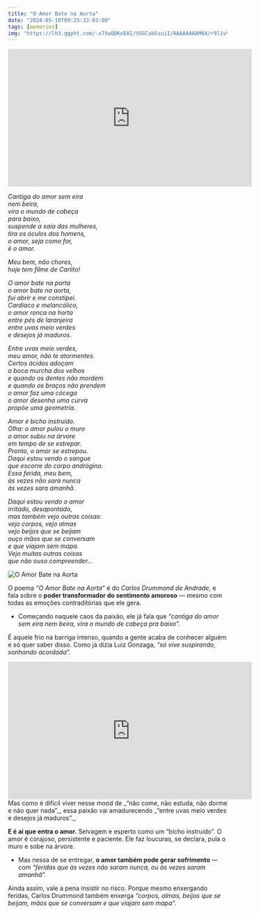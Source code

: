 ```yaml
---
title: "O Amor Bate na Aorta"
date: "2024-05-19T09:25:32-03:00"
tags: [memories]
img: "https://lh3.ggpht.com/-x7VwQDKoEAI/USGCabGsuiI/AAAAAAAAM64/r9l1vV0Anvs/tumblr_mhw8e4IAf41qzhfqvo1_500%25255B4%25255D.gif?imgmax=800"
---
```

<div class="embed-responsive">
<iframe width="560" height="315" src="https://www.youtube.com/embed/JzIGlS51A-M" title="YouTube video player" frameborder="0" allow="accelerometer; autoplay; clipboard-write; encrypted-media; gyroscope; picture-in-picture; web-share" referrerpolicy="strict-origin-when-cross-origin" allowfullscreen></iframe>
</div><p>

_Cantiga do amor sem eira_  
_nem beira,_  
_vira o mundo de cabeça_  
_para baixo,_  
_suspende a saia das mulheres,_  
_tira os óculos dos homens,_  
_o amor, seja como for,_  
_é o amor._  
  
_Meu bem, não chores,_  
_hoje tem filme de Carlito!_  
  
_O amor bate na porta_  
_o amor bate na aorta,_  
_fui abrir e me constipei._  
_Cardíaco e melancólico,_  
_o amor ronca na horta_  
_entre pés de laranjeira_  
_entre uvas meio verdes_  
_e desejos já maduros._  
  
_Entre uvas meio verdes,_  
_meu amor, não te atormentes._  
_Certos ácidos adoçam_  
_a boca murcha dos velhos_  
_e quando os dentes não mordem_  
_e quando os braços não prendem_  
_o amor faz uma cócega_  
_o amor desenha uma curva_  
_propõe uma geometria._  
  
_Amor é bicho instruído._  
_Olha: o amor pulou o muro_  
_o amor subiu na árvore_  
_em tempo de se estrepar._  
_Pronto, o amor se estrepou._  
_Daqui estou vendo o sangue_  
_que escorre do corpo andrógino._  
_Essa ferida, meu bem,_  
_às vezes não sara nunca_  
_às vezes sara amanhã._  
  
_Daqui estou vendo o amor_  
_irritado, desapontado,_  
_mas também vejo outras coisas:_  
_vejo corpos, vejo almas_  
_vejo beijos que se beijam_  
_ouço mãos que se conversam_  
_e que viajam sem mapa._  
_Vejo muitas outras coisas_  
_que não ouso compreender..._

![O Amor Bate na Aorta](https://lh3.ggpht.com/-x7VwQDKoEAI/USGCabGsuiI/AAAAAAAAM64/r9l1vV0Anvs/tumblr_mhw8e4IAf41qzhfqvo1_500%25255B4%25255D.gif?imgmax=800)

O poema  _“O Amor Bate na Aorta”_  é do *Carlos Drummond de Andrade*, e fala sobre o  **poder transformador do sentimento amoroso**  — mesmo com todas as emoções contraditórias que ele gera.

-   Começando naquele caos da paixão, ele já fala que  _“cantiga do amor sem eira nem beira, vira o mundo de cabeça pra baixo”._
    

É aquele frio na barriga intenso, quando a gente acaba de conhecer alguém e só quer saber disso. Como já dizia Luiz Gonzaga,  _“só vive suspirando, sonhando acordada”._
<div class="embed-responsive">
<iframe width="560" height="315" src="https://www.youtube.com/embed/4hBmHs0-f14" title="YouTube video player" frameborder="0" allow="accelerometer; autoplay; clipboard-write; encrypted-media; gyroscope; picture-in-picture; web-share" referrerpolicy="strict-origin-when-cross-origin" allowfullscreen></iframe>
</div>
Mas como é difícil viver nesse mood de _“não come, não estuda, não dorme e não quer nada”_, essa paixão vai amadurecendo  _“entre uvas meio verdes e desejos já maduros”._

**E é aí que entra o amor.** Selvagem e esperto como um “bicho instruído”. O amor é corajoso, persistente e paciente. Ele faz loucuras, se declara, pula o muro e sobe na árvore.

-   Mas nessa de se entregar,  **o amor também pode gerar sofrimento**  — com  _“feridas que às vezes não saram nunca, ou às vezes saram amanhã”._
    

Ainda assim, vale a pena insistir no risco. Porque mesmo enxergando feridas, Carlos Drummond também enxerga  _“corpos, almas, beijos que se beijam, mãos que se conversam e que viajam sem mapa”._
